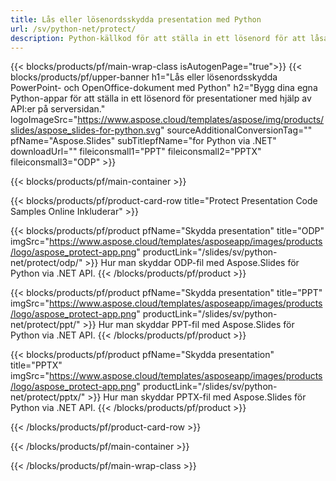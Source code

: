```yaml
---
title: Lås eller lösenordsskydda presentation med Python
url: /sv/python-net/protect/
description: Python-källkod för att ställa in ett lösenord för att låsa presentationen
---
```


{{< blocks/products/pf/main-wrap-class isAutogenPage="true">}}
{{< blocks/products/pf/upper-banner h1="Lås eller lösenordsskydda PowerPoint- och OpenOffice-dokument med Python" h2="Bygg dina egna Python-appar för att ställa in ett lösenord för presentationer med hjälp av API:er på serversidan." logoImageSrc="https://www.aspose.cloud/templates/aspose/img/products/slides/aspose_slides-for-python.svg" sourceAdditionalConversionTag="" pfName="Aspose.Slides" subTitlepfName="for Python via .NET" downloadUrl="" fileiconsmall1="PPT" fileiconsmall2="PPTX" fileiconsmall3="ODP" >}}

{{< blocks/products/pf/main-container >}}

{{< blocks/products/pf/product-card-row title="Protect Presentation Code Samples Online Inkluderar" >}}

{{< blocks/products/pf/product pfName="Skydda presentation" title="ODP" imgSrc="https://www.aspose.cloud/templates/asposeapp/images/products/logo/aspose_protect-app.png" productLink="/slides/sv/python-net/protect/odp/" >}}
Hur man skyddar ODP-fil med Aspose.Slides för Python via .NET API.
{{< /blocks/products/pf/product >}}

{{< blocks/products/pf/product pfName="Skydda presentation" title="PPT" imgSrc="https://www.aspose.cloud/templates/asposeapp/images/products/logo/aspose_protect-app.png" productLink="/slides/sv/python-net/protect/ppt/" >}}
Hur man skyddar PPT-fil med Aspose.Slides för Python via .NET API.
{{< /blocks/products/pf/product >}}

{{< blocks/products/pf/product pfName="Skydda presentation" title="PPTX" imgSrc="https://www.aspose.cloud/templates/asposeapp/images/products/logo/aspose_protect-app.png" productLink="/slides/sv/python-net/protect/pptx/" >}}
Hur man skyddar PPTX-fil med Aspose.Slides för Python via .NET API.
{{< /blocks/products/pf/product >}}



{{< /blocks/products/pf/product-card-row >}}

{{< /blocks/products/pf/main-container >}}
    
{{< /blocks/products/pf/main-wrap-class >}}